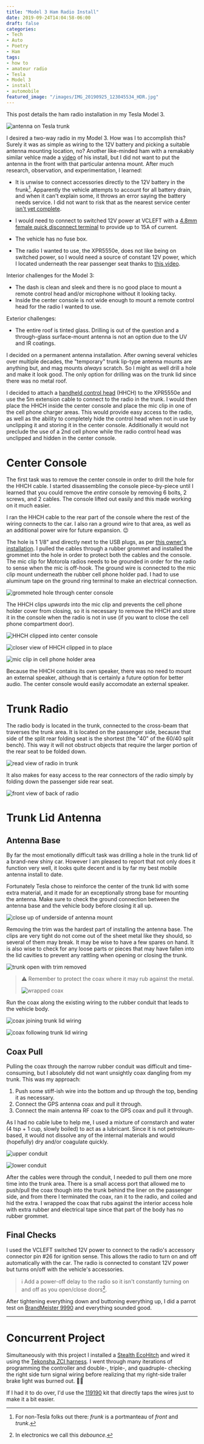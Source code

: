```yaml
---
title: "Model 3 Ham Radio Install"
date: 2019-09-24T14:04:58-06:00
draft: false
categories:
- Tech
- Auto
- Poetry
- Ham
tags:
- how to
- amateur radio
- Tesla
- Model 3
- install
- automobile
featured_image: "/images/IMG_20190925_123045534_HDR.jpg"
---
```


This post details the ham radio installation in my Tesla Model 3.

![antenna on Tesla trunk](/images/IMG_20190925_123045534_HDR.jpg)

<!--more-->

I desired a two-way radio in my Model 3. How was I to accomplish this? Surely it was as simple as wiring to the 12V battery and picking a suitable antenna mounting location, no? Another like-minded ham with a remakably similar vehlce made a [video](https://www.youtube.com/watch?v=zMPPADPyIF0) of his install, but I did not want to put the antenna in the front with that particular antenna mount. After much research, observation, and experimentation, I learned:

* It is unwise to connect accessories directly to the 12V battery in the frunk[^1]. Apparently the vehicle attempts to account for all battery drain, and when it can't explain some, it throws an error saying the battery needs service. I did not want to risk that as the nearest service center [isn't yet complete](https://teslamotorsclub.com/tmc/threads/new-service-sales-center-superior-co.111298/).

* I would need to connect to switched 12V power at VCLEFT with a [4.8mm female quick disconnect terminal](https://images-na.ssl-images-amazon.com/images/I/31hCJrmDJqL._SX342_.jpg) to provide up to 15A of current.

* The vehicle has no fuse box.

* The radio I wanted to use, the XPR5550e, does not like being on switched power, so I would need a source of constant 12V power, which I located underneath the rear passenger seat thanks to [this video](https://youtu.be/iXe_8V9McZA?t=279).

Interior challenges for the Model 3:

* The dash is clean and sleek and there is no good place to mount a remote control head and/or microphone without it looking tacky.
* Inside the center console is not wide enough to mount a remote control head for the radio I wanted to use.

Exterior challenges:

* The entire roof is tinted glass. Drilling is out of the question and a through-glass surface-mount antenna is not an option due to the UV and IR coatings.

I decided on a permanent antenna installation. After owning several vehicles over multiple decades, the "temporary" trunk lip-type antenna mounts are anything but, and mag mounts *always* scratch. So I might as well drill a hole and make it look good. The only option for drilling was on the trunk lid since there was no metal roof.

I decided to attach a [handheld control head](https://www.motorolasolutions.com/en_xp/products/two-way-radio-accessories/mobiles-radios-accessories/mounting-installation-accessories/pmln7131.html#tabcompatibleproducts) (HHCH) to the XPR5550e and use the 5m extension cable to connect to the radio in the trunk. I would then place the HHCH inside the center console and place the mic clip in one of the cell phone charger areas. This would provide easy access to the radio, as well as the ability to completely hide the control head when not in use by unclipping it and storing it in the center console. Additionally it would not preclude the use of a 2nd cell phone while the radio control head was unclipped and hidden in the center console.

# Center Console

The first task was to remove the center console in order to drill the hole for the HHCH cable. I started disassembling the console piece-by-piece until I learned that you could remove the *entire* console by removing 6 bolts, 2 screws, and 2 cables. The console lifted out easily and this made working on it much easier.

I ran the HHCH cable to the rear part of the console where the rest of the wiring connects to the car. I also ran a ground wire to that area, as well as an additional power wire for future expansion. :wink:

The hole is 1 1/8" and directly next to the USB plugs, as per [this owner's installation](https://teslaownersonline.com/threads/center-console-removal.8156/page-2). I pulled the cables through a rubber grommet and installed the grommet into the hole in order to protect both the cables and the console. The mic clip for Motorola radios needs to be grounded in order for the radio to sense when the mic is off-hook. The ground wire is connected to the mic clip mount underneath the rubber cell phone holder pad. I had to use aluminum tape on the ground ring terminal to make an electrical connection.

![grommeted hole through center console](/images/IMG_20191114_082041360.jpg)

The HHCH clips *upwards* into the mic clip and prevents the cell phone holder cover from closing, so it is necessary to remove the HHCH and store it in the console when the radio is not in use (if you want to close the cell phone compartment door).

![HHCH clipped into center console](/images/IMG_20191114_082123772.jpg)

![closer view of HHCH clipped in to place](/images/IMG_20191114_081924945.jpg)

![mic clip in cell phone holder area](/images/IMG_20191114_081951469.jpg)

Because the HHCH contains its own speaker, there was no need to mount an external speaker, although that is certainly a future option for better audio. The center console would easily accomodate an external speaker.

# Trunk Radio

The radio body is located in the trunk, connected to the cross-beam that traverses the trunk area. It is located on the passenger side, because that side of the split rear folding seat is the shortest (the "40" of the 60/40 split bench). This way it will not obstruct objects that require the larger portion of the rear seat to be folded down.

![read view of radio in trunk](/images/IMG_20191114_081849471.jpg)

It also makes for easy access to the rear connectors of the radio simply by folding down the passenger side rear seat.

![front view of back of radio](/images/IMG_20191114_081804312.jpg)

# Trunk Lid Antenna

## Antenna Base

By far the most emotionally difficult task was drilling a hole in the trunk lid of a brand-new shiny car. However I am pleased to report that not only does it function very well, it looks quite decent and is by far my best mobile antenna install to date.

Fortunately Tesla chose to reinforce the center of the trunk lid with some extra material, and it made for an exceptionally strong base for mounting the antenna. Make sure to check the ground connection between the antenna base and the vehicle body before closing it all up.

![close up of underside of antenna mount](/images/IMG_20190920_165210349.jpg)

Removing the trim was the hardest part of installing the antenna base. The clips are very tight do not come out of the sheet metal like they should, so several of them may break. It may be wise to have a few spares on hand. It is also wise to check for any loose parts or pieces that may have fallen into the lid cavities to prevent any rattling when opening or closing the trunk.

![trunk open with trim removed](/images/IMG_20190920_165155857.jpg)

> :warning: Remember to protect the coax where it may rub against the metal.
>
> ![wrapped coax](/images/IMG_20190920_165224540.jpg)

Run the coax along the existing wiring to the rubber conduit that leads to the vehicle body.

![coax joining trunk lid wiring](/images/IMG_20190920_165235395.jpg)

![coax following trunk lid wiring](/images/IMG_20190920_165238409.jpg)



## Coax Pull

Pulling the coax through the narrow rubber conduit was difficult and time-consuming, but I absolutely did not want unsightly coax dangling from my trunk. This was my approach:

1. Push some stiff-ish wire into the bottom and up through the top, bending it as necessary.
2. Connect the GPS antenna coax and pull it through.
3. Connect the main antenna RF coax to the GPS coax and pull it through.

As I had no cable lube to help me, I used a mixture of cornstarch and water (4 tsp + 1 cup, slowly boiled) to act as a lubricant. Since it is not petroleum-based, it would not dissolve any of the internal materials and would (hopefully) dry and/or coagulate quickly.

![upper conduit](/images/IMG_20190920_165242189.jpg)

![lower conduit](/images/IMG_20190920_165245464.jpg)

After the cables were through the conduit, I needed to pull them one more time into the trunk area. There is a small access port that allowed me to push/pull the coax though into the trunk behind the liner on the passenger side, and from there I terminated the coax, ran it to the radio, and coiled and hid the extra. I wrapped the coax that rubs against the interior access hole with extra rubber and electrical tape since that part of the body has no rubber grommet.

## Final Checks

I used the VCLEFT switched 12V power to connect to the radio's accessory connector pin #26 for ignition sense. This allows the radio to turn on and off automatically with the car. The radio is connected to constant 12V power but turns on/off with the vehicle's accessories.

> :information_source: Add a power-off delay to the radio so it isn't constantly turning on and off as you open/close doors[^2].

After tightening everything down and buttoning everything up, I did a parrot test on [BrandMeister 9990](https://wiki.brandmeister.network/index.php/Parrot) and everything sounded good.

----

# Concurrent Project

Simultaneously with this project I installed a [Stealth EcoHitch](https://torkliftcentral.com/2018-tesla-model-3-hitch) and wired it using the [Tekonsha ZCI harness](https://torkliftcentral.com/rving-and-towing/electrical-wiring/t-one-connectors/tekonsha-wiring-harness-tesla-roadster-and-model-s-119251). I went through many iterations of programming the controller and double-, triple-, and quadruple- checking the right side turn signal wiring before realizing that my right-side trailer brake light was burned out. :man_facepalming:

If I had it to do over, I'd use the [119190](https://teslamotorsclub.com/tmc/posts/4045802/) kit that directly taps the wires just to make it a bit easier.





[^1]: For non-Tesla folks out there: *frunk* is a portmanteau of *front* and *trunk*.
[^2]: In electronics we call this *debounce*. 